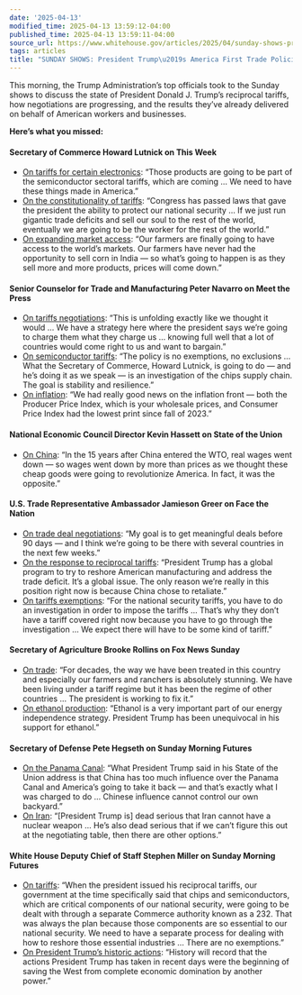 ```yaml
---
date: '2025-04-13'
modified_time: 2025-04-13 13:59:12-04:00
published_time: 2025-04-13 13:59:11-04:00
source_url: https://www.whitehouse.gov/articles/2025/04/sunday-shows-president-trumps-america-first-trade-policies-in-action/
tags: articles
title: "SUNDAY SHOWS: President Trump\u2019s America First Trade Policies in Action"
---
```

 
This morning, the Trump Administration’s top officials took to the
Sunday shows to discuss the state of President Donald J. Trump’s
reciprocal tariffs, how negotiations are progressing, and the results
they’ve already delivered on behalf of American workers and businesses.

**Here’s what you missed:**

#### **Secretary of Commerce Howard Lutnick on This Week**

-   [On tariffs for certain
    electronics](https://x.com/RapidResponse47/status/1911414924628161023):
    “Those products are going to be part of the semiconductor sectoral
    tariffs, which are coming … We need to have these things made in
    America.”
-   [On the constitutionality of
    tariffs](https://x.com/RapidResponse47/status/1911417298503483759):
    “Congress has passed laws that gave the president the ability to
    protect our national security … If we just run gigantic trade
    deficits and sell our soul to the rest of the world, eventually we
    are going to be the worker for the rest of the world.”
-   [On expanding market
    access](https://x.com/RapidResponse47/status/1911416300301168651):
    “Our farmers are finally going to have access to the world’s
    markets. Our farmers have never had the opportunity to sell corn in
    India — so what’s going to happen is as they sell more and more
    products, prices will come down.”

#### **Senior Counselor for Trade and Manufacturing Peter Navarro on Meet the Press**

-   [On tariffs
    negotiations](https://x.com/RapidResponse47/status/1911407993310032185):
    “This is unfolding exactly like we thought it would … We have a
    strategy here where the president says we’re going to charge them
    what they charge us … knowing full well that a lot of countries
    would come right to us and want to bargain.”
-   [On semiconductor
    tariffs](https://x.com/RapidResponse47/status/1911420597898273179):
    “The policy is no exemptions, no exclusions … What the Secretary of
    Commerce, Howard Lutnick, is going to do — and he’s doing it as we
    speak — is an investigation of the chips supply chain. The goal is
    stability and resilience.”
-   [On
    inflation](https://x.com/RapidResponse47/status/1911409853425148225):
    “We had really good news on the inflation front — both the Producer
    Price Index, which is your wholesale prices, and Consumer Price
    Index had the lowest print since fall of 2023.”

#### **National Economic Council Director Kevin Hassett on State of the Union**

-   [On
    China](https://x.com/RapidResponse47/status/1911411658867499045):
    “In the 15 years after China entered the WTO, real wages went down —
    so wages went down by more than prices as we thought these cheap
    goods were going to revolutionize America. In fact, it was the
    opposite.”

#### **U.S. Trade Representative Ambassador Jamieson Greer on Face the Nation**

-   [On trade deal
    negotiations](https://x.com/RapidResponse47/status/1911432130766258212):
    “My goal is to get meaningful deals before 90 days — and I think
    we’re going to be there with several countries in the next few
    weeks.”
-   [On the response to reciprocal
    tariffs](https://x.com/RapidResponse47/status/1911432434983264487):
    “President Trump has a global program to try to reshore American
    manufacturing and address the trade deficit. It’s a global issue.
    The only reason we’re really in this position right now is because
    China chose to retaliate.”
-   [On tariffs
    exemptions](https://x.com/RapidResponse47/status/1911430559621853669):
    “For the national security tariffs, you have to do an investigation
    in order to impose the tariffs … That’s why they don’t have a tariff
    covered right now because you have to go through the investigation …
    We expect there will have to be some kind of tariff.”

#### **Secretary of Agriculture Brooke Rollins on Fox News Sunday**

-   [On
    trade](https://x.com/RapidResponse47/status/1911412061973684671):
    “For decades, the way we have been treated in this country and
    especially our farmers and ranchers is absolutely stunning. We have
    been living under a tariff regime but it has been the regime of
    other countries … The president is working to fix it.”
-   [On ethanol
    production](https://x.com/RapidResponse47/status/1911413221463933430):
    “Ethanol is a very important part of our energy independence
    strategy. President Trump has been unequivocal in his support for
    ethanol.”

#### **Secretary of Defense Pete Hegseth on Sunday Morning Futures**

-   [On the Panama
    Canal](https://x.com/RapidResponse47/status/1911422449889038628):
    “What President Trump said in his State of the Union address is that
    China has too much influence over the Panama Canal and America’s
    going to take it back — and that’s exactly what I was charged to do
    … Chinese influence cannot control our own backyard.”
-   [On Iran](https://x.com/RapidResponse47/status/1911424740796825761):
    “\[President Trump is\] dead serious that Iran cannot have a nuclear
    weapon … He’s also dead serious that if we can’t figure this out at
    the negotiating table, then there are other options.”

#### **White House Deputy Chief of Staff Stephen Miller on Sunday Morning Futures**

-   [On
    tariffs](http://x.com/RapidResponse47/status/1911428087989911764):
    “When the president issued his reciprocal tariffs, our government at
    the time specifically said that chips and semiconductors, which are
    critical components of our national security, were going to be dealt
    with through a separate Commerce authority known as a 232. That was
    always the plan because those components are so essential to our
    national security. We need to have a separate process for dealing
    with how to reshore those essential industries … There are no
    exemptions.”
-   [On President Trump’s historic
    actions](https://x.com/RapidResponse47/status/1911429174968885751):
    “History will record that the actions President Trump has taken in
    recent days were the beginning of saving the West from complete
    economic domination by another power.”
